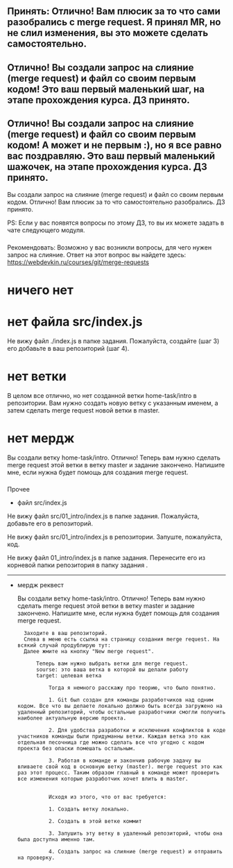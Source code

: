 ###
Принять:
Отлично! Вам плюсик за то что сами разобрались с merge request. Я принял MR, но не слил изменения, вы это можете сделать самостоятельно.
---
Отлично! Вы создали запрос на слияние (merge request) и файл со своим первым кодом! Это ваш первый маленький шаг, на этапе прохождения курса. ДЗ принято.
---
Отлично! Вы создали запрос на слияние (merge request) и файл со своим первым кодом! А может и не первым :), но я все равно вас поздравляю. Это ваш первый маленький шажочек, на этапе прохождения курса. ДЗ принято.
---
Вы создали запрос на слияние (merge request) и файл со своим первым кодом. Отлично! Вам плюсик за то что самостоятельно разобрались. ДЗ принято.

PS: Если у вас появятся вопросы по этому ДЗ, то вы их можете задать в чате следующего модуля.

###
Рекомендовать:
Возможно у вас возникли вопросы, для чего нужен запрос на слияние. Ответ на этот вопрос вы найдете здесь: https://webdevkin.ru/courses/git/merge-requests


# ничего нет

# нет файла src/index.js
Не вижу файл ./index.js в папке задания. Пожалуйста, создайте (шаг 3) его добавьте в ваш  репозиторий (шаг 4).
# нет ветки
В целом все отлично, но нет созданной ветки home-task/intro в репозитории. Вам нужно создать новую ветку с указанным именем, а затем сделать merge request новой ветки в master.
# нет мердж
Вы создали ветку home-task/intro. Отлично! Теперь вам нужно сделать merge request этой ветки в ветку master и задание закончено. Напишите мне, если нужна будет помощь для создания merge request.


###
Прочее
- файл src/index.js

Не вижу файл src/01_intro/index.js в папке задания. Пожалуйста, добавьте его в репозиторий.

Не вижу файл src/01_intro/index.js в репозитории. Запуште, пожалуйста, код.

Не вижу файл 01_intro/index.js в папке задания. Перенесите его из корневой папки репозитория в папку задания .

---------------------------
- мердж реквест


    Вы создали ветку home-task/intro. Отлично! Теперь вам нужно сделать merge request этой ветки в ветку master и задание закончено. Напишите мне, если нужна будет помощь для создания merge request.

        Заходите в ваш репозиторий.
        Слева в меню есть ссылка на страницу создания merge request. На всякий случай продублирую тут:
        Далее жмите на кнопку "New merge request".

            ​Теперь вам нужно выбрать ветки для merge request.
            sourse: это ваша ветка в которой вы делали работу
            target: целевая ветка

                Тогда я немного расскажу про теорию, что было понятно.

                1. Git был создан для команды разработчиков над одним кодом. Все что вы делаете локально должно быть всегда загружено на удаленный репозиторий, чтобы остальные разработчики смогли получить наиболее актуальную версию проекта.

                2. Для удобства разработки и исключения конфликтов в коде участников команды были придуманны ветки. Каждая ветка это как отдельная песочница где можно сделать все что угодно с кодом проекта без опаски помешать остальным.

                3. Работая в команде и закончив рабочую задачу вы вливаете свой код в основную ветку (master). merge request это как раз этот процесс. Таким образом главный в команде может проверить все изменения которые разработчик хочет влить в master.


                Исходя из этого, что от вас требуется:

                1. Создать ветку локально.

                2. Создать в этой ветке коммит

                3. Запушить эту ветку в удаленный репозиторий, чтобы она была доступна именно там.

                4. Создать запрос на слияние (merge request) и отправить на проверку.
